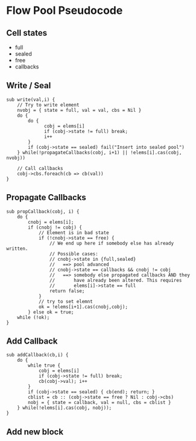 # Flow Pool Pseudocode

## Cell states
* full
* sealed
* free
* callbacks

## Write / Seal
    sub write(val,i) {
        // Try to write element
        nvobj = { state = full, val = val, cbs = Nil }
        do {
            do {
                  cobj = elems[i]
                  if (cobj->state != full) break;
                  i++
            } 
            if (cobj->state == sealed) fail("Insert into sealed pool")
        } while(!propagateCallbacks(cobj, i+1) || !elems[i].cas(cobj, nvobj))

        // Call callbacks
        cobj->cbs.foreach(cb => cb(val))
    }

## Propagate Callbacks
    sub propCallback(cobj, i) {
        do {
            cnobj = elems[i];
            if (cnobj != cobj) {
                // Element is in bad state
                if (!cnobj->state == free) {
                    // We end up here if somebody else has already written.
                    // Possible cases:
                    // cnobj->state in {full,sealed}
                    //   ==> pool advanced
                    // cnobj->state == callbacks && cnobj != cobj
                    //   ==> somebody else propagated callbacks AND they
                    //       have already been altered. This requires
                    //       elems[i]->state == full
                    return false;
                }
                // try to set elemnt
                ok = !elems[i+1].cas(cnobj,cobj);
            } else ok = true;
        while (!ok);     
    }


## Add Callback
    sub addCallback(cb,i) {
        do {
            while true {
                cobj = elems[i]
                if (cobj->state != full) break;
                cb(cobj->val); i++
            }
            if (cobj->state == sealed) { cb(end); return; }
            cblist = cb :: (cobj->state == free ? Nil : cobj->cbs)
            nobj = { state = callback, val = null, cbs = cblist }
        } while(!elems[i].cas(cobj, nobj));
    }

## Add new block